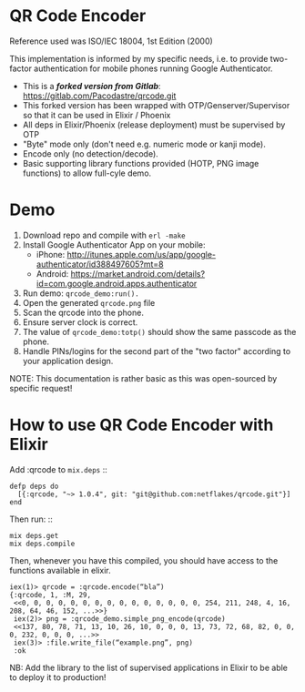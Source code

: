 QR Code Encoder
===============

Reference used was ISO/IEC 18004, 1st Edition (2000)

This implementation is informed by my specific needs, i.e. to provide
two-factor authentication for mobile phones running Google Authenticator.

+ This is a ***forked version from Gitlab***: https://gitlab.com/Pacodastre/qrcode.git
+ This forked version has been wrapped with OTP/Genserver/Supervisor so that it can be used in Elixir / Phoenix
+ All deps in Elixir/Phoenix (release deployment) must be supervised by OTP
+ "Byte" mode only (don't need e.g. numeric mode or kanji mode).
+ Encode only (no detection/decode).
+ Basic supporting library functions provided (HOTP, PNG image functions) to allow full-cyle demo.



Demo
====

1. Download repo and compile with `erl -make`
2. Install Google Authenticator App on your mobile:
	+ iPhone:  http://itunes.apple.com/us/app/google-authenticator/id388497605?mt=8
	+ Android: https://market.android.com/details?id=com.google.android.apps.authenticator
3. Run demo: `qrcode_demo:run().`
4. Open the generated `qrcode.png` file
5. Scan the qrcode into the phone.
6. Ensure server clock is correct.
7. The value of `qrcode_demo:totp()` should show the same passcode as the phone.
8. Handle PINs/logins for the second part of the "two factor" according to your application design.

NOTE: This documentation is rather basic as this was open-sourced by specific request!


How to use QR Code Encoder with Elixir
======================================

Add :qrcode to `mix.deps`
::

    defp deps do
      [{:qrcode, "~> 1.0.4", git: "git@github.com:netflakes/qrcode.git"}]
    end

Then run:
::

    mix deps.get
    mix deps.compile

Then, whenever you have this compiled, you should have access to the functions available in elixir.

    iex(1)> qrcode = :qrcode.encode(“bla”)
    {:qrcode, 1, :M, 29,
     <<0, 0, 0, 0, 0, 0, 0, 0, 0, 0, 0, 0, 0, 0, 0, 254, 211, 248, 4, 16, 208, 64, 46, 152, ...>>}
     iex(2)> png = :qrcode_demo.simple_png_encode(qrcode)
     <<137, 80, 78, 71, 13, 10, 26, 10, 0, 0, 0, 13, 73, 72, 68, 82, 0, 0, 0, 232, 0, 0, 0, ...>>
     iex(3)> :file.write_file(“example.png”, png)
     :ok

NB: Add the library to the list of supervised applications in Elixir to be able to deploy it to production!
